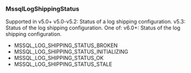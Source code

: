 ### MssqlLogShippingStatus
Supported in v5.0+
  v5.0-v5.2: Status of a log shipping configuration.
  v5.3: Status of the log shipping configuration. One of:
  v6.0+: Status of the log shipping configuration.

- MSSQL_LOG_SHIPPING_STATUS_BROKEN
- MSSQL_LOG_SHIPPING_STATUS_INITIALIZING
- MSSQL_LOG_SHIPPING_STATUS_OK
- MSSQL_LOG_SHIPPING_STATUS_STALE
